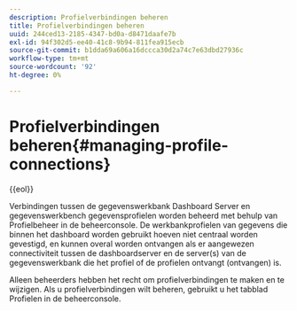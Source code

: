 ```yaml
---
description: Profielverbindingen beheren
title: Profielverbindingen beheren
uuid: 244ced13-2185-4347-bd0a-d8471daafe7b
exl-id: 94f302d5-ee40-41c8-9b94-811fea915ecb
source-git-commit: b1dda69a606a16dccca30d2a74c7e63dbd27936c
workflow-type: tm+mt
source-wordcount: '92'
ht-degree: 0%

---
```


# Profielverbindingen beheren{#managing-profile-connections}

{{eol}}

Verbindingen tussen de gegevenswerkbank Dashboard Server en gegevenswerkbench gegevensprofielen worden beheerd met behulp van Profielbeheer in de beheerconsole. De werkbankprofielen van gegevens die binnen het dashboard worden gebruikt hoeven niet centraal worden gevestigd, en kunnen overal worden ontvangen als er aangewezen connectiviteit tussen de dashboardserver en de server(s) van de gegevenswerkbank die het profiel of de profielen ontvangt (ontvangen) is.

Alleen beheerders hebben het recht om profielverbindingen te maken en te wijzigen. Als u profielverbindingen wilt beheren, gebruikt u het tabblad Profielen in de beheerconsole.

